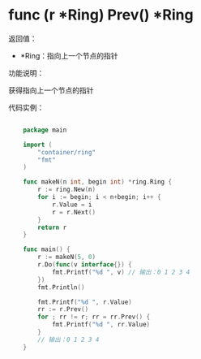 # func (r *Ring) Prev() *Ring

返回值：

- *Ring：指向上一个节点的指针

功能说明：

获得指向上一个节点的指针

代码实例：

```go

	package main

	import (
		"container/ring"
		"fmt"
	)

	func makeN(n int, begin int) *ring.Ring {
		r := ring.New(n)
		for i := begin; i < n+begin; i++ {
			r.Value = i
			r = r.Next()
		}
		return r
	}

	func main() {
		r := makeN(5, 0)
		r.Do(func(v interface{}) {
			fmt.Printf("%d ", v) // 输出：0 1 2 3 4 
		})
		fmt.Println()

		fmt.Printf("%d ", r.Value)
		rr := r.Prev()
		for ; rr != r; rr = rr.Prev() {
			fmt.Printf("%d ", rr.Value)
		}
		// 输出：0 1 2 3 4 
	}

```